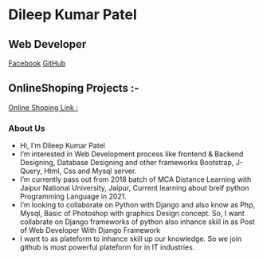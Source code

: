 # Dileep Kumar Patel     
## Web Developer
[Facebook](https://www.facebook.com/Dileepkumarpatel.94214)
[GitHub](https://github.com/DileepKumarPatelPalamu)
## OnlineShoping Projects :-
[Online Shoping Link :](https://dileepkumarpatelpalamu.github.io/onlineshoping/)
### About Us
-  Hi, I’m Dileep Kumar Patel
- I’m interested in Web Development process like frontend & Backend Designing, Database Designing and other frameworks Bootstrap, J-Query, Html, Css and Mysql server.
- I’m currently pass out from 2018 batch of MCA Distance Learning with Jaipur National University, Jaipur, Current learning about breif python Programming Language in 2021.
- I’m looking to collaborate on Python with Django and also know as Php, Mysql, Basic of Photoshop with graphics Design concept. So, I want collabrate on Django frameworks of python also inhance skill in as Post of Web Developer With Django Framework
- I want to as plateform to inhance skill up our knowledge. So we join github is most powerful plateform for in IT industries.
